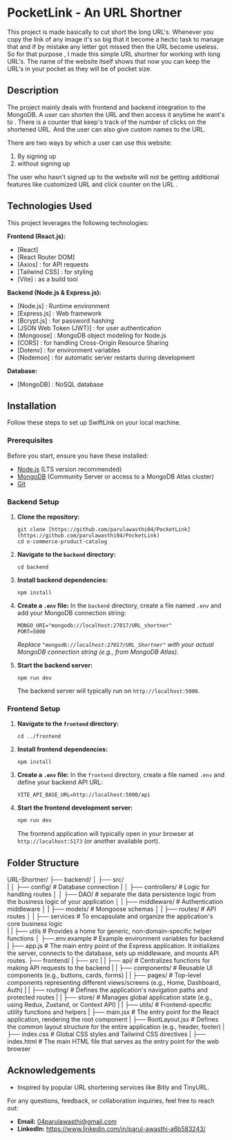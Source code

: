 # PocketLink - An URL Shortner

This project is made basically to cut short the long URL's. 
Whenever you copy the link of any image it's so big that it become a hectic task to manage that and if by mistake any letter got missed then the URL become useless.
So for that purpose , I made this simple URL shortner for working with long URL's. 
The name of the website itself shows that now you can keep the URL's in your pocket as they will be of pocket size. 

## Description

The project mainly deals with frontend and backend integration to the MongoDB. A user can shorten the URL and then access it anytime he want's to . There is a counter 
that keep's track of the number of clicks on the shortened URL. And the user can also give custom names to the URL. 

There are two ways by which a user can use this website:
1. By signing up
2. without signing up

The user who hasn't signed up to the website will not be getting additional features like customized URL and click counter on the URL .

## Technologies Used

This project leverages the following technologies:

**Frontend (React.js):**
-   [React]
-   [React Router DOM]
-   [Axios] : for API requests
-   [Tailwind CSS] : for styling
-   [Vite] : as a build tool

**Backend (Node.js & Express.js):**
-   [Node.js] : Runtime environment
-   [Express.js] : Web framework
-   [Bcrypt.js] : for password hashing
-   [JSON Web Token (JWT)] : for user authentication
-   [Mongoose] : MongoDB object modeling for Node.js
-   [CORS] : for handling Cross-Origin Resource Sharing
-   [Dotenv] : for environment variables
-   [Nodemon] : for automatic server restarts during development

**Database:**
-   [MongoDB] : NoSQL database

## Installation

Follow these steps to set up SwiftLink on your local machine.

### Prerequisites

Before you start, ensure you have these installed:

-   [Node.js](https://nodejs.org/en/download/) (LTS version recommended)
-   [MongoDB](https://www.mongodb.com/try/download/community) (Community Server or access to a MongoDB Atlas cluster)
-   [Git](https://git-scm.com/downloads)

### Backend Setup

1.  **Clone the repository:**
    ```
    git clone [https://github.com/parulawasthi04/PocketLink](https://github.com/parulawasthi04/PocketLink)
    cd e-commerce-product-catalog
    ```

2.  **Navigate to the `backend` directory:**
    ```
    cd backend
    ```

3.  **Install backend dependencies:**
    ```
    npm install
    
    ```

4.  **Create a `.env` file:**
    In the `backend` directory, create a file named `.env` and add your MongoDB connection string:
    ```
    MONGO_URI="mongodb://localhost:27017/URL_shortner"
    PORT=5000
    ```
    *Replace `"mongodb://localhost:27017/URL_Shortner"` with your actual MongoDB connection string (e.g., from MongoDB Atlas).*

5.  **Start the backend server:**
    ```
    npm run dev
    
    ```
    The backend server will typically run on `http://localhost:5000`.

### Frontend Setup

1.  **Navigate to the `frontend` directory:**
    ```
    cd ../frontend
    ```

2.  **Install frontend dependencies:**
    ```
    npm install
    
    ```

3.  **Create a `.env` file:**
    In the `frontend` directory, create a file named `.env` and define your backend API URL:
    ```
    VITE_API_BASE_URL=http://localhost:5000/api
    ```

4.  **Start the frontend development server:**
    ```bash
    npm run dev
    ```
    The frontend application will typically open in your browser at `http://localhost:5173` (or another available port).

## Folder Structure
URL-Shortner/
├── backend/
│   ├── src/  
|   │   ├── config/         # Database connection 
|   │   ├── controllers/    # Logic for handling routes 
│   │   ├── DAO/            # separate the data persistence logic from the business logic of your application
│   |   ├── middleware/     # Authentication middleware
│   |   ├── models/         # Mongoose schemas 
│   |   ├── routes/         # API routes 
│   |   ├── services        # To encapsulate and organize the application's core business logic  
|   |   ├── utils           # Provides a home for generic, non-domain-specific helper functions 
│   ├──.env.example         # Example environment variables for backend
|   ├── app.js              # The main entry point of the Express application. It initializes the server, connects to the database, sets up middleware, and mounts API routes.
├── frontend/
|   ├──  src
|   |    ├── api/           # Centralizes functions for making API requests to the backend
|   |    ├── components/    # Reusable UI components (e.g., buttons, cards, forms)
|   |    ├── pages/         # Top-level components representing different views/screens (e.g., Home, Dashboard, Auth)
|   |    ├── routing/       # Defines the application's navigation paths and protected routes
|   |    ├── store/         # Manages global application state (e.g., using Redux, Zustand, or Context API)
|   |    ├── utils/         # Frontend-specific utility functions and helpers
|   ├── main.jsx            # The entry point for the React application, rendering the root component
|   ├── RootLayout.jsx      # Defines the common layout structure for the entire application (e.g., header, footer)
|   ├── index.css           # Global CSS styles and Tailwind CSS directives
|   ├── index.html          # The main HTML file that serves as the entry point for the web browser 



## Acknowledgements

-   Inspired by popular URL shortening services like Bitly and TinyURL.

For any questions, feedback, or collaboration inquiries, feel free to reach out:

-   **Email:**  04parulawasthi@gmail.com
-   **LinkedIn:** https://www.linkedin.com/in/parul-awasthi-a6b583243/
